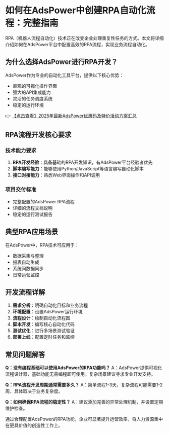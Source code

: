 # 如何在AdsPower中创建RPA自动化流程：完整指南

RPA（机器人流程自动化）技术正在改变企业处理重复性任务的方式。本文将详细介绍如何在AdsPower平台中配置高效的RPA流程，实现业务流程自动化。

## 为什么选择AdsPower进行RPA开发？

AdsPower作为专业的自动化工具平台，提供以下核心优势：
- 直观的可视化操作界面
- 强大的API集成能力
- 灵活的任务调度系统
- 稳定的运行环境

👉 [【点击查看】2025年最新AdsPower优惠码及特价活动方案汇总](https://bit.ly/adspower_free)

## RPA流程开发核心要求

### 技术能力要求
1. **RPA开发经验**：具备基础的RPA开发知识，有AdsPower平台经验者优先
2. **脚本编写能力**：能够使用Python/JavaScript等语言编写自动化脚本
3. **接口对接能力**：熟悉Web界面操作和API调用

### 项目交付标准
- 完整配置的AdsPower RPA流程
- 详细的流程文档说明
- 稳定的运行测试报告

## 典型RPA应用场景

在AdsPower中，RPA技术可应用于：
- 数据采集与整理
- 报表自动生成
- 系统间数据同步
- 日常运营监控

## 开发流程详解

1. **需求分析**：明确自动化目标和业务流程
2. **环境配置**：设置AdsPower运行环境
3. **流程设计**：绘制自动化流程图
4. **脚本开发**：编写核心自动化代码
5. **测试优化**：进行多场景测试验证
6. **部署上线**：配置定时任务和监控

## 常见问题解答

**Q：没有编程基础可以使用AdsPower的RPA功能吗？**
A：AdsPower提供可视化流程设计器，基础功能无需编程即可使用。复杂场景建议寻求专业开发支持。

**Q：RPA流程开发周期通常需要多久？**
A：简单流程1-3天，复杂流程可能需要1-2周，具体取决于业务复杂度。

**Q：如何确保RPA流程的稳定性？**
A：建议添加完善的异常处理机制，并设置定期维护检查。

通过合理配置AdsPower的RPA功能，企业可显著提升运营效率，将人力资源集中在更具价值的创造性工作上。
